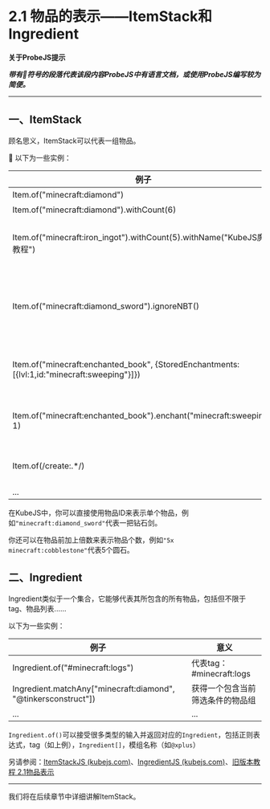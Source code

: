 # 2.1 物品的表示——ItemStack和Ingredient

**关于ProbeJS提示**

_**带有🔎符号的段落代表该段内容ProbeJS中有语言文档，或使用ProbeJS编写较为简便。**_

***

## 一、ItemStack

顾名思义，ItemStack可以代表一组物品。

🔎 以下为一些实例：

| **例子**                                                                                        | 解释                          |
| --------------------------------------------------------------------------------------------- | --------------------------- |
| Item.of("minecraft:diamond")                                                                  | 1个铁锭                        |
| Item.of("minecraft:diamond").withCount(6)                                                     | 4个铁锭                        |
| Item.of("minecraft:iron\_ingot").withCount(5).withName("KubeJS魔改教程")                          | 5个名字为"KubeJS魔改教程"的铁锭        |
| Item.of("minecraft:diamond\_sword").ignoreNBT()                                               | 忽略了NBT的钻石剑（多用于忽略物品耐久、附魔等属性） |
| Item.of("minecraft:enchanted\_book", {StoredEnchantments:\[{lvl:1,id:"minecraft:sweeping"}]}) | 横扫之刃I附魔书（直接添加NBT例子）         |
| Item.of("minecraft:enchanted\_book").enchant("minecraft:sweeping", 1)                         | 横扫之刃I附魔书（使用函数添加NBT例子）       |
| Item.of(/create:.\*/)                                                                         | 所有机械动力物品（正则表达式）             |
| ...                                                                                           | ...                         |

在KubeJS中，你可以直接使用物品ID来表示单个物品，例如`"minecraft:diamond_sword"`代表一把钻石剑。

你还可以在物品前加上倍数来表示物品个数，例如`"5x minecraft:cobblestone"`代表5个圆石。

## 二、Ingredient

Ingredient类似于一个集合，它能够代表其所包含的所有物品，包括但不限于tag、物品列表......

以下为一些实例：

| 例子                                                              | 意义                    |
| --------------------------------------------------------------- | --------------------- |
| Ingredient.of("#minecraft:logs")                                | 代表tag：#minecraft:logs |
| Ingredient.matchAny\["minecraft:diamond", "@tinkersconstruct"]) | 获得一个包含当前筛选条件的物品组      |
| ...                                                             | ...                   |

`Ingredient.of()`可以接受很多类型的输入并返回对应的`Ingredient`，包括正则表达式，tag（如上例），`Ingredient[]`，模组名称（如`@xplus`）

另请参阅：[ItemStackJS (kubejs.com)](https://kubejs.com/wiki/kubejs/ItemStackJS/)、[IngredientJS (kubejs.com)](https://kubejs.com/wiki/kubejs/IngredientJS/)、[旧版本教程 2.1物品表示](https://www.mcbbs.net/thread-1207772-1-1.html)

***

我们将在后续章节中详细讲解ItemStack。
